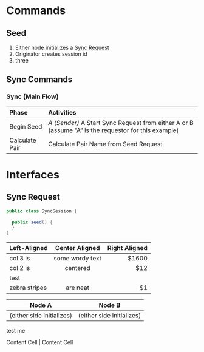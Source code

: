 
# Commands
## Seed
1. Either node initializes a [Sync Request](#syncRequest)
2. Originator creates session id
3. three
 

## Sync Commands

### Sync (Main Flow)

| Phase  | Activities   |
| :----- |:------------ |
| Begin Seed | *A (Sender)* A Start Sync Request from either A or B (assume “A” is the requestor for this example) |
| Calculate Pair| Calculate Pair Name from Seed Request |

# Interfaces

## <a name="syncRequest"></a>Sync Request
```java
public class SyncSession {

  public seed() {
  }
}
```

| Left-Aligned  | Center Aligned  | Right Aligned |
| :------------ |:---------------:| -----:|
| col 3 is      | some wordy text | $1600 |
| col 2 is      | centered        |   $12 |
| test |
| zebra stripes | are neat        |    $1 |


Node A  | Node B
------------- | -------------
(either side initializes)  | (either side initializes)
test me

Content Cell  | Content Cell
